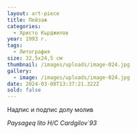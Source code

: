 ```yaml
---
layout: art-piece
title: Пейзаж
categories:
  - Христо Кърджилов
year: 1993 г.
tags:
  - Литография
size: 32,5х24,5 см
thumbnail: /images/uploads/image-024.jpg
gallery:
  - image: /images/uploads/image-024.jpg
date: 2024-03-08T13:37:21.322Z
sold: false
---
```

Надпис и подпис долу молив 

*Paysageq lito H/C Cardgilov`93*
